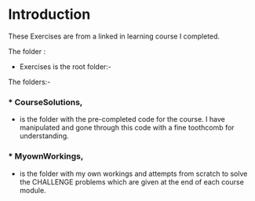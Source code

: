 # Introduction

These Exercises are from a linked in learning course I completed.

The folder :

* Exercises is the root folder:-

The folders:-

### * CourseSolutions, 
* is the folder with the pre-completed code for the course.  I have manipulated and gone through this code with a fine toothcomb for understanding.

### * MyownWorkings,  
* is the folder with my own workings and attempts from scratch to solve the CHALLENGE problems which are given at the end of each course module.
